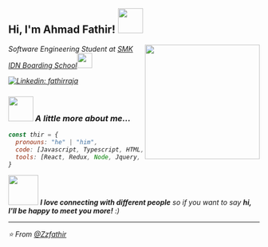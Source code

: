 

<h2> Hi, I'm Ahmad Fathir! <img src="https://media.giphy.com/media/mGcNjsfWAjY5AEZNw6/giphy.gif" width="50"></h2>
<img align='right' src="https://media.giphy.com/media/v1.Y2lkPTc5MGI3NjExZTVrOWV3ZHNkenFiZjExb2x1OTMycW5tcnNneXVpMXF0aDdmY2FyNyZlcD12MV9naWZzX3NlYXJjaCZjdD1n/RbDKaczqWovIugyJmW/giphy.gif" width="230">
<p><em>Software Engineering Student at <a href="http://idn.sch.id">SMK IDN Boarding School</a><img src="https://media.giphy.com/media/fYSnHlufseco8Fh93Z/giphy.gif" width="30"></p>

[![Linkedin: fathirraja](https://img.shields.io/badge/-fathirraja-blue?style=flat-square&logo=Linkedin&logoColor=white&link=https:https://www.linkedin.com/in/fathirraja/)](https://www.linkedin.com/in/fathirraja/)

### <img src="https://media.giphy.com/media/VgCDAzcKvsR6OM0uWg/giphy.gif" width="50"> A little more about me...  

```javascript
const thir = {
  pronouns: "he" | "him",
  code: [Javascript, Typescript, HTML, CSS, PHP],
  tools: [React, Redux, Node, Jquery, Styled-Components, Laravel],
}
```

<img src="https://media.giphy.com/media/LnQjpWaON8nhr21vNW/giphy.gif" width="60"> <em><b>I love connecting with different people</b> so if you want to say <b>hi, I'll be happy to meet you more!</b> :)</em>

---

⭐️ From [@Zzfathir](https://github.com/Zzfathir)
